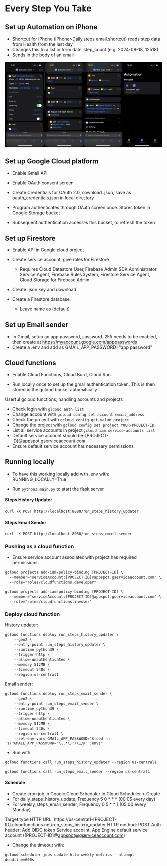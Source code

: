# Every Step You Take



## Set up Automation on iPhone
- Shortcut for iPhone (iPhone>Daily steps email.shortcut) reads step data from Health from the last day
- Changes this to a list in form date, step_count (e.g. 2024-08-18, 12518)
- Sends in the body of an email

<img src="./img/iphone_automation.png" alt="iphone Automation" width="700">


## Set up Google Cloud platform
- Enable Gmail API
- Enable OAuth consent screen
- Create Credentials for OAuth 2.0, download .json, save as oauth_credentials.json in local directory

- Program authenticates through OAuth screen once. Stores token in Google Storage bucket
- Subsequent authentication accesses this bucket, to refresh the token

## Set up Firestore
- Enable API in Google cloud project
- Create service account, give roles for Firestore
    - Requires Cloud Datastore User, Firebase Admin SDK Administrator Service Agent, 
    Firebase Rules System, Firestore Service Agent, Cloud Storage for Firebase Admin
- Create .json key and download

- Create a Firestore database
  - Leave name as (default)

## Set up Email sender
- In Gmail, setup an app password, password. 2FA needs to be enabled, then create at https://myaccount.google.com/apppasswords
- Create a .env and add as GMAIL_APP_PASSWORD="app password"


## Cloud functions
- Enable Cloud Functions, Cloud Build, Cloud Run

- Run locally once to set up the gmail authentication token. This is then stored in the gcloud bucket automatically

Userful gcloud functions, handling accounts and projects
- Check login with `glcoud auth list`
- Change account with `gcloud config set account email_address`
- Check the project with `gcloud config get-value project`
- Change the project with `gcloud config set project YOUR-PROJECT-ID`
- List all service accounts in project `gcloud iam service-accounts list`
- Default service account should be: [PROJECT-ID]@appspot.gserviceaccount.com
- Ensure default service account has necessary permissions 

## Running locally
- To have this working locally add with .env with:
RUNNING_LOCALLY=True

- Run `python3 main.py` to start the flask server

#### Steps History Updater
`curl -X POST http://localhost:8080/run_steps_history_updater`

#### Steps Email Sender
`curl -X POST http://localhost:8080/run_steps_email_sender`

### Pushing as a cloud function
- Ensure service account associated with project has required permissions:
```
gcloud projects add-iam-policy-binding [PROJECT-ID] \
  --member="serviceAccount:[PROJECT-ID]@appspot.gserviceaccount.com" \
  --role="roles/cloudfunctions.developer"
```
```
gcloud projects add-iam-policy-binding [PROJECT-ID] \
  --member="serviceAccount:[PROJECT-ID]@appspot.gserviceaccount.com" \
  --role="roles/cloudfunctions.invoker"
```
### Deploy cloud function
History updater:
```
gcloud functions deploy run_steps_history_updater \
    --gen2 \
    --entry-point run_steps_history_updater \
    --runtime python39 \
    --trigger-http \
    --allow-unauthenticated \
    --memory 512MB \
    --timeout 540s \
    --region us-central1
```
Email sender:
```
gcloud functions deploy run_steps_email_sender \
    --gen2 \
    --entry-point run_steps_email_sender \
    --runtime python39 \
    --trigger-http \
    --allow-unauthenticated \
    --memory 512MB \
    --timeout 540s \
    --region us-central1 \
    --set-env-vars GMAIL_APP_PASSWORD="$(sed -n 's/^GMAIL_APP_PASSWORD="\(.*\)"/\1/p' .env)"
```
- Run with
```
gcloud functions call run_steps_history_updater --region us-central1
```

```
gcloud functions call run_steps_email_sender --region us-central1
```

#### Schedule
- Create cron job in Google Cloud Scheduler
In Cloud Scheduler > Create 
- For daily_steps_history_update, Frequency 5 0 * * * (00:05 every day)
- For weekly_steps_email_sender, Frequency 0 5 * * 1 (05:00 every Monday)

Target type HTTP
URL: https://us-central1-[PROJECT-ID].cloudfunctions.net/run_steps_history_updater 
HTTP method: POST
Auth header: Add OIDC token
Service account: App Engine default service account ([PROJECT-ID]@appspot@gserviceaccount.com)

- Change the timeout with:
```
gcloud scheduler jobs update http weekly-metrics --attempt-deadline=600s
```